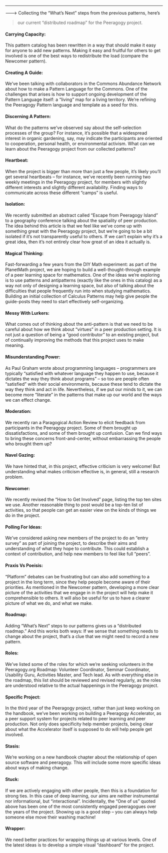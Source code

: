 ---
---> Collecting the “What’s Next” steps from the previous patterns, here’s
> our current “distributed roadmap” for the Peeragogy project.

#### Carrying Capacity:

This pattern catalog has been rewritten in a way that should make it
easy for anyone to add new patterns. Making it easy and fruitful for
others to get involved is one of the best ways to redistribute the load
(compare the Newcomer pattern).

#### Creating A Guide:

We’ve been talking with collaborators in the Commons Abundance Network
about how to make a Pattern Language for the Commons. One of the
challenges that arises is how to support ongoing development of the
Pattern Language itself: a “living” map for a living territory. We’re
refining the Peeragogy Pattern language and template as a seed for this.

#### Discerning A Pattern:

What do the patterns we’ve observed say about the self-selection
processes of the group? For instance, it’s possible that a widespread
interest in organic gardening, say, may indicate the participants are
oriented to cooperation, personal health, or environmental activism.
What can we learn about the Peeragogy project from our collected
patterns?

#### Heartbeat:

When the project is bigger than more than just a few people, it’s likely
you’ll get several heartbeats – for instance, we’ve recently been
running two weekly meetings in the Peeragogy project, for members with
slightly different interests and slightly different availability.
Finding ways to communicate across these different “camps” is useful.

#### Isolation:

We recently submitted an abstract called “Escape from Peeragogy Island”
to a geography conference talking about the spatiality of peer
production. The idea behind this article is that we feel like we’ve come
up with something great with the Peeragogy project, but we’re going to
be a bit isolated if it’s not transparently useful to others. If we
can’t explain why it’s a great idea, then it’s not entirely clear how
great of an idea it actually is.

#### Magical Thinking:

Fast-forwarding a few years from the DIY Math experiment: as part of the
PlanetMath project, we are hoping to build a well-thought-through
example of a peer learning space for mathematics. One of the ideas we’re
exploring is to use patterns and antipatterns (exactly like the ones in
this catalog) as a way not only of designing a learning space, but also
of talking about the difficulties that people frequently run into when
studying mathematics. Building an initial collection of Calculus
Patterns may help give people the guide-posts they need to start
effectively self-organizing.

#### Messy With Lurkers:

What comes out of thinking about the anti-pattern is that we need to be
careful about how we think about “virtues” in a peer production setting.
It is not just a question of being a “good contributor” to an existing
project, but of continually improving the methods that this project uses
to make meaning.

#### Misunderstanding Power:

As Paul Graham wrote about programming languages – programmers are
typically “satisfied with whatever language they happen to use, because
it dictates the way they think about programs” – so too are people often
“satisfied” with their social environments, because these tend to
dictate the way they think and act in life. Nevertheless, if we put our
minds to it, we can become more “literate” in the patterns that make up
our world and the ways we can effect change.

#### Moderation:

We recently ran a Paragogical Action Review to elicit feedback from
participants in the Peeragogy project. Some of them brought up
dissatisfactions, and some of them brought up confusion. Can we find
ways to bring these concerns front-and-center, without embarrassing the
people who brought them up?

#### Navel Gazing:

We have hinted that, in this project, effective criticism is very
welcome! But understanding what makes criticism effective is, in
general, still a research problem.

#### Newcomer:

We recently revised the “How to Get Involved” page, listing the top ten
sites we use. Another reasonable thing to post would be a top-ten list
of activities, so that people can get an easier view on the kinds of
things we do in the project.

#### Polling For Ideas:

We’ve considered asking new members of the project to do an “entry
survey” as part of joining the project, to describe their aims and
understanding of what they hope to contribute. This could establish a
context of contribution, and help new members to feel like full “peers”.

#### Praxis Vs Poeisis:

“Platform” debates can be frustrating but can also add something to a
project in the long term, since they help people become aware of their
priorities. As mentioned in the Newcomer pattern, developing a more
clear picture of the activities that we engage in in the project will
help make it comprehensible to others. It will also be useful for us to
have a clearer picture of what we do, and what we make.

#### Roadmap:

Adding “What’s Next” steps to our patterns gives us a “distributed
roadmap.” And this works both ways: If we sense that something needs to
change about the project, that’s a clue that we might need to record a
new pattern.

#### Roles:

We’ve listed some of the roles for which we’re seeking volunteers in the
Peeragogy.org Roadmap: Volunteer Coordinator, Seminar Coordinator,
Usability Guru, Activities Master, and Tech lead. As with everything
else in the roadmap, this list should be reviewed and revised regularly,
as the roles are understood relative to the actual happenings in the
Peeragogy project.

#### Specific Project:

In the third year of the Peeragogy project, rather than just keep
working on the handbook, we’ve been working on building a Peeragogy
Accelerator, as a peer support system for projects related to peer
learning and peer production. Not only does specificity help member
projects, being clear about what the Accelerator itself is supposed to
do will help people get involved.

#### Stasis:

We’re working on a new handbook chapter about the relationship of open
source software and peeragogy. This will include some more specific
ideas about ways of making change.

#### Stuck:

If we are actively engaging with other people, then this is a foundation
for strong ties. In this case of deep learning, our aims are neither
instrumental nor informational, but “interactional”. Incidentally, the
“One of us” quoted above has been one of the most consistently engaged
peeragogues over the years of the project. Showing up is a good step –
you can always help someone else move their washing machine!

#### Wrapper:

We need better practices for wrapping things up at various levels. One
of the latest ideas is to develop a simple visual “dashboard” for the
project.

